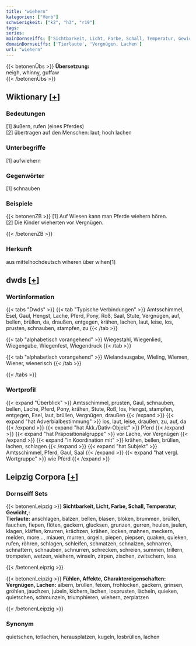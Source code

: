 ```yaml
---
title: "wiehern"
kategorien: ["Verb"]
schwierigkeit: ["k2", "h3", "r19"]
tags:
series:
mainDornseiffs: ['Sichtbarkeit, Licht, Farbe, Schall, Temperatur, Gewicht,', 'Fühlen, Affekte, Charaktereigenschaften']
domainDornseiffs: ['Tierlaute', 'Vergnügen, Lachen']
url: "wiehern"
---
```


{{< betonenÜbs >}}
**Übersetzung:**  
neigh, whinny, guffaw  
{{< /betonenÜbs >}}

## Wiktionary [[+](https://de.wiktionary.org/wiki/wiehern)]

### Bedeutungen
[1] äußern, rufen (eines Pferdes)  
[2] übertragen auf den Menschen: laut, hoch lachen  

### Unterbegriffe
[1] aufwiehern  

### Gegenwörter
[1] schnauben  

### Beispiele
{{< betonenZB >}}
[1] Auf Wiesen kann man Pferde wiehern hören.  
[2] Die Kinder wieherten vor Vergnügen.  

{{< /betonenZB >}}
### Herkunft
aus mittelhochdeutsch wiheren über wihen[1]  



## dwds [[+](https://www.dwds.de/wb/wiehern)]

### Wortinformation
{{< tabs "Dwds" >}}
{{< tab "Typische Verbindungen" >}}
Amtsschimmel, Esel, Gaul, Hengst, Lache, Pferd, Pony, Roß, Saal, Stute, Vergnügen, auf, bellen, brüllen, da, draußen, entgegen, krähen, lachen, laut, leise, los, prusten, schnauben, stampfen, zu
{{< /tab >}}

{{< tab "alphabetisch vorangehend" >}}
Wiegestahl, Wiegenlied, Wiegengabe, Wiegenfest, Wiegendruck
{{< /tab >}}

{{< tab "alphabetisch vorangehend" >}}
Wielandausgabe, Wieling, Wiemen, Wiener, wienerisch
{{< /tab >}}

{{< /tabs >}}

### Wortprofil
{{< expand "Überblick" >}} Amtsschimmel, prusten, Gaul, schnauben, bellen, Lache, Pferd, Pony, krähen, Stute, Roß, los, Hengst, stampfen, entgegen, Esel, laut, brüllen, Vergnügen, draußen {{< /expand >}}
{{< expand "hat Adverbialbestimmung" >}} los, laut, leise, draußen, zu, auf, da {{< /expand >}}
{{< expand "hat Akk./Dativ-Objekt" >}} Pferd {{< /expand >}}
{{< expand "hat Präpositionalgruppe" >}} vor Lache, vor Vergnügen {{< /expand >}}
{{< expand "in Koordination mit" >}} krähen, bellen, brüllen, lachen, schlagen {{< /expand >}}
{{< expand "hat Subjekt" >}} Amtsschimmel, Pferd, Gaul, Saal {{< /expand >}}
{{< expand "hat vergl. Wortgruppe" >}} wie Pferd {{< /expand >}}

## Leipzig Corpora [[+](https://corpora.uni-leipzig.de/en/res?word=wiehern&corpusId=deu_newscrawl-public_2018)]

### Dornseiff Sets
{{< betonenLeipzig >}}
**Sichtbarkeit, Licht, Farbe, Schall, Temperatur, Gewicht,:**  
**Tierlaute:** anschlagen, balzen, bellen, blasen, blöken, brummen, brüllen, fauchen, fiepen, flöten, gackern, glucksen, grunzen, gurren, heulen, jaulen, klagen, kläffen, knurren, krächzen, krähen, locken, mahnen, meckern, melden, more..., miauen, murren, orgeln, piepen, piepsen, quaken, quieken, rufen, röhren, schlagen, schleifen, schmatzen, schnalzen, schnarren, schnattern, schnauben, schnurren, schrecken, schreien, summen, trillern, trompeten, wetzen, wiehern, winseln, zirpen, zischen, zwitschern, less  

{{< /betonenLeipzig >}}


{{< betonenLeipzig >}}
**Fühlen, Affekte, Charaktereigenschaften:**  
**Vergnügen, Lachen:** albern, brüllen, feixen, frohlocken, gackern, grinsen, gröhlen, jauchzen, jubeln, kichern, lachen, losprusten, lächeln, quieken, quietschen, schmunzeln, triumphieren, wiehern, zerplatzen  

{{< /betonenLeipzig >}}

### Synonym
quietschen, totlachen, herausplatzen, kugeln, losbrüllen, lachen

